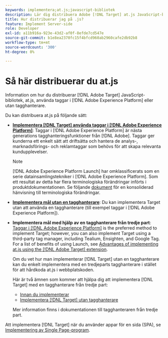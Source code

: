 ```yaml
---
keywords: implementera;at.js;javascript-bibliotek
description: Lär dig distribuera Adobe [!DNL Target] at.js JavaScript-bibliotek som använder taggar i Adobe Experience Platform eller utan en tagghanterare.
title: Hur distribuerar jag på .js?
feature: Implement Server-side
role: Developer
exl-id: a11b916a-923e-43d2-af0f-8efde7cd547e
source-git-commit: b1e8ea2370fc15f4bfcd960ab2960cafe2db92b8
workflow-type: tm+mt
source-wordcount: '300'
ht-degree: 0%

---
```


# Så här distribuerar du at.js

Information om hur du distribuerar [!DNL Adobe Target] JavaScript-bibliotek, at.js, använda taggar i [!DNL Adobe Experience Platform] eller utan tagghanterare.

Du kan distribuera at.js på följande sätt:

* **[Implementera [!DNL Target] använda taggar i [!DNL Adobe Experience Platform]](https://developer.adobe.com/target/implement/client-side/atjs/how-to-deployatjs/implement-target-using-adobe-launch/)**: Taggar i [!DNL Adobe Experience Platform] är nästa generations tagghanteringsfunktioner från [!DNL Adobe]. Taggar ger kunderna ett enkelt sätt att driftsätta och hantera de analys-, marknadsförings- och reklamtaggar som behövs för att skapa relevanta kundupplevelser.

   >[!NOTE]
   >
   >[!DNL Adobe Experience Platform Launch] har omklassificerats som en serie datainsamlingstekniker i [!DNL Adobe Experience Platform]. Som ett resultat av detta har flera terminologiska förändringar införts i produktdokumentationen. Se följande [dokument](https://experienceleague.adobe.com/docs/experience-platform/tags/term-updates.html?lang=en) för en konsoliderad hänvisning till terminologiska förändringar.

* **[Implementera mål utan en tagghanterare](https://developer.adobe.com/target/implement/client-side/atjs/how-to-deployatjs/implement-target-without-a-tag-manager/)**: Du kan implementera Target utan att använda en tagghanterare (till exempel taggar i [!DNL Adobe Experience Platform]).
* **Implementera mål med hjälp av en tagghanterare från tredje part**: [Taggar i [!DNL Adobe Experience Platform]](https://developer.adobe.com/target/implement/client-side/atjs/how-to-deployatjs/implement-target-using-adobe-launch/) is the preferred method to implement Target; however, you can also implement Target using a third-party tag manager, including Tealium, Ensighten, and Google Tag. For a list of benefits of using Launch, see [Advantages of implementing at.js using the [!DNL Adobe Target] extension](https://developer.adobe.com/target/implement/client-side/atjs/how-to-deployatjs/implement-target-using-adobe-launch/).

   Om du vet hur man implementerar [!DNL Target] utan en tagghanterare kan du enkelt implementera med en tredjeparts tagghanterare i stället för att hårdkoda at.js i webbplatskoden.

   Här är två ämnen som kommer att hjälpa dig att implementera [!DNL Target] med en tagghanterare från tredje part:

   * [Innan du implementerar](https://developer.adobe.com/target/before-implement/)
   * [Implementera [!DNL Target] utan tagghanterare](https://developer.adobe.com/target/implement/client-side/atjs/how-to-deployatjs/implement-target-without-a-tag-manager/)

   Mer information finns i dokumentationen till tagghanteraren från tredje part.

Att implementera [!DNL Target] när du använder appar för en sida (SPA), se [Implementering av Single Page-program](https://developer.adobe.com/target/implement/client-side/atjs/how-to-deployatjs/target-atjs-single-page-application/).
